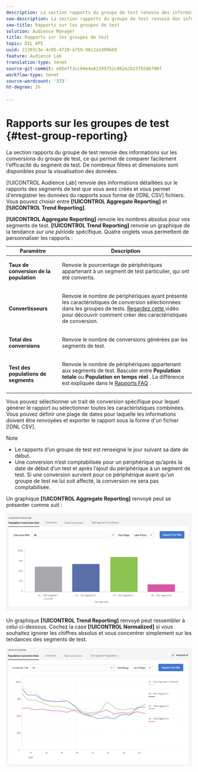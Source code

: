```yaml
---
description: La section rapports du groupe de test renvoie des informations sur les conversions du groupe de test, ce qui permet de comparer facilement l'efficacité du segment de test. De nombreux filtres et dimensions sont disponibles pour la visualisation des données.
seo-description: La section rapports du groupe de test renvoie des informations sur les conversions du groupe de test, ce qui permet de comparer facilement l'efficacité du segment de test. De nombreux filtres et dimensions sont disponibles pour la visualisation des données.
seo-title: Rapports sur les groupes de test
solution: Audience Manager
title: Rapports sur les groupes de test
topic: DIL API
uuid: 21303c3e-4c05-4728-a759-96c2a1d99b69
feature: Audience Lab
translation-type: tm+mt
source-git-commit: e05eff3cc04e4a82399752c862e2b2370286f96f
workflow-type: tm+mt
source-wordcount: '373'
ht-degree: 2%

---
```



# Rapports sur les groupes de test {#test-group-reporting}

La section rapports du groupe de test renvoie des informations sur les conversions du groupe de test, ce qui permet de comparer facilement l&#39;efficacité du segment de test. De nombreux filtres et dimensions sont disponibles pour la visualisation des données.

[!UICONTROL Audience Lab] renvoie des informations détaillées sur le rapports des segments de test que vous avez créés et vous permet d&#39;enregistrer les données du rapports sous forme de  [!DNL CSV] fichiers. Vous pouvez choisir entre **[!UICONTROL Aggregate Reporting]** et **[!UICONTROL Trend Reporting]**.

**[!UICONTROL Aggregate Reporting]** renvoie les nombres absolus pour vos segments de test. **[!UICONTROL Trend Reporting]** renvoie un graphique de la tendance  *sur une période* spécifique. Quatre onglets vous permettent de personnaliser les rapports :

<table id="table_446384AE9A36408A9C570CB7DB72C3D6"> 
 <thead> 
  <tr> 
   <th colname="col1" class="entry"> Paramètre </th> 
   <th colname="col2" class="entry"> Description </th> 
  </tr> 
 </thead>
 <tbody> 
  <tr> 
   <td colname="col1"> <p> <b><span class="uicontrol"> Taux de conversion de la population</span></b> </p> </td> 
   <td colname="col2"> <p>Renvoie le pourcentage de périphériques appartenant à un segment de test particulier, qui ont été convertis. </p> </td> 
  </tr> 
  <tr> 
   <td colname="col1"> <p> <b><span class="uicontrol"> Convertisseurs</span></b> </p> </td> 
   <td colname="col2"> <p>Renvoie le nombre de périphériques ayant présenté les caractéristiques de conversion sélectionnées dans les groupes de tests. <a href="https://helpx.adobe.com/audience-manager/kt/using/creating-conversion-traits-feature-video-use.html" format="https" scope="external"> Regardez cette </a> vidéo pour découvrir comment créer des caractéristiques de conversion. </p> </td> 
  </tr> 
  <tr> 
   <td colname="col1"> <p> <b><span class="uicontrol"> Total des conversions</span></b> </p> </td> 
   <td colname="col2"> <p>Renvoie le nombre de conversions générées par les segments de test. </p> </td> 
  </tr> 
  <tr> 
   <td colname="col1"> <p> <b><span class="uicontrol"> Test des populations de segments</span></b> </p> </td> 
   <td colname="col2"> <p>Renvoie le nombre de périphériques appartenant aux segments de test. Basculer entre <b><span class="uicontrol"> Population totale</span></b> ou <b><span class="uicontrol"> Population en temps réel </span></b>. La différence est expliquée dans le <a href="../../faq/faq-reporting.md"> Rapports FAQ</a> . </p> </td>
  </tr>
 </tbody>
</table>

Vous pouvez sélectionner un trait de conversion spécifique pour lequel générer le rapport ou sélectionner toutes les caractéristiques combinées. Vous pouvez définir une plage de dates pour laquelle les informations doivent être renvoyées et exporter le rapport sous la forme d&#39;un fichier [!DNL CSV].

>[!NOTE]
>
>* Le rapports d’un groupe de test est renseigné le jour suivant sa date de début.
>* Une conversion n’est comptabilisée pour un périphérique qu’après la date de début d’un test et après l’ajout du périphérique à un segment de test. Si une conversion survient pour ce périphérique avant qu’un groupe de test ne lui soit affecté, la conversion ne sera pas comptabilisée.


Un graphique **[!UICONTROL Aggregate Reporting]** renvoyé peut se présenter comme suit :

![](assets/aggregate-reporting.PNG)

Un graphique **[!UICONTROL Trend Reporting]** renvoyé peut ressembler à celui ci-dessous. Cochez la case **[!UICONTROL Normalized]** si vous souhaitez ignorer les chiffres absolus et vous concentrer simplement sur les tendances des segments de test.

![](assets/trend-reporting.PNG)